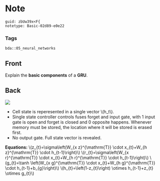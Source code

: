 # Note
```
guid: zbUw39x<F{
notetype: Basic-02d89-e0e22
```

### Tags
```
bda::05_neural_networks
```

## Front
Explain the <b>basic components</b> of a <b>GRU</b>.

## Back
<img src="paste-17111a79d52081a91a29c950071383aa6715e14c.jpg">
<ul>
  <li>Cell state is reperesented in a single vector \(h_t\).
  <li>Single state controller controls fuses forget and input gate,
  with 1 input gate is open and forget is closed and 0 opposite
  happens. Whenever memory must be stored, the location where it
  will be stored is erased first.
  <li>No output gate. Full state vector is revealed.
</ul><b>Equations:</b> \(z_{t}=\sigma\left(W_{x z}^{\mathrm{T}}
\cdot x_{t}+W_{h z}^{\mathrm{T}} \cdot h_{t-1}\right)\)
\(r_{t}=\sigma\left(W_{x r}^{\mathrm{T}} \cdot x_{t}+W_{h
r}^{\mathrm{T}} \cdot h_{t-1}\right)\) \(g_{t}=\tanh \left(W_{x
g}^{\mathrm{T}} \cdot x_{t}+W_{h g}^{\mathrm{T}} \cdot
h_{t-1}+b_{g}\right)\) \(h_{t}=\left(1-z_{t}\right) \otimes
h_{t-1}+z_{t} \otimes g_{t}\)
